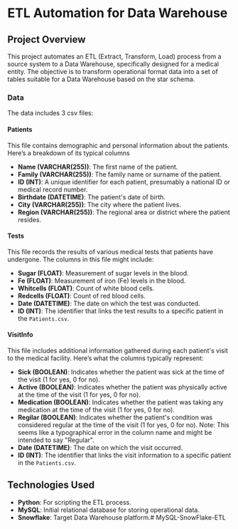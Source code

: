 # ETL Automation for Data Warehouse

## Project Overview
This project automates an ETL (Extract, Transform, Load) process from a source system to a Data Warehouse, specifically designed for a medical entity. The objective is to transform operational format data into a set of tables suitable for a Data Warehouse based on the star schema.

### Data
The data includes 3 csv files:

#### Patients
This file contains demographic and personal information about the patients. Here’s a breakdown of its typical columns

- **Name (VARCHAR(255))**: The first name of the patient.
- **Family (VARCHAR(255))**: The family name or surname of the patient.
- **ID (INT)**: A unique identifier for each patient, presumably a national ID or medical record number.
- **Birthdate (DATETIME)**: The patient's date of birth.
- **City (VARCHAR(255))**: The city where the patient lives.
- **Region (VARCHAR(255))**: The regional area or district where the patient resides.

#### Tests
This file records the results of various medical tests that patients have undergone. The columns in this file might include:

- **Sugar (FLOAT)**: Measurement of sugar levels in the blood.
- **Fe (FLOAT)**: Measurement of iron (Fe) levels in the blood.
- **Whitcells (FLOAT)**: Count of white blood cells.
- **Redcells (FLOAT)**: Count of red blood cells.
- **Date (DATETIME)**: The date on which the test was conducted.
- **ID (INT)**: The identifier that links the test results to a specific patient in the `Patients.csv`.

#### VisitInfo
This file includes additional information gathered during each patient's visit to the medical facility. Here’s what the columns typically represent:

- **Sick (BOOLEAN)**: Indicates whether the patient was sick at the time of the visit (1 for yes, 0 for no).
- **Active (BOOLEAN)**: Indicates whether the patient was physically active at the time of the visit (1 for yes, 0 for no).
- **Medication (BOOLEAN)**: Indicates whether the patient was taking any medication at the time of the visit (1 for yes, 0 for no).
- **Regilar (BOOLEAN)**: Indicates whether the patient's condition was considered regular at the time of the visit (1 for yes, 0 for no). Note: This seems like a typographical error in the column name and might be intended to say "Regular".
- **Date (DATETIME)**: The date on which the visit occurred.
- **ID (INT)**: The identifier that links the visit information to a specific patient in the `Patients.csv`.

## Technologies Used
- **Python**: For scripting the ETL process.
- **MySQL**: Initial relational database for storing operational data.
- **Snowflake**: Target Data Warehouse platform.# MySQL-SnowFlake-ETL
